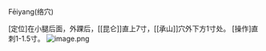 Fēiyang(络穴)

[定位]在小腿后面，外踝后，[[昆仑]]直上7寸，[[承山]]穴外下方1寸处。
[操作]直刺1-1.5寸。
![image.png](https://picgo18719498306.oss-cn-guangzhou.aliyuncs.com/20250423202327470.png)
